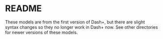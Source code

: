 # README

These models are from the first version of Dash+, but there are slight syntax changes so they no longer work in Dash+ now.  See other directories for newer versions of these models.